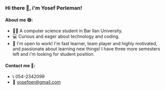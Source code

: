 ### Hi there 👋, i'm Yosef Perleman!

#### About me 😄:
- 👨‍🎓 A computer science student in Bar Ilan University.
- 💻 Curious and eager about technology and coding.
- 💼 I'm open to work! I'm fast learner, team player and highly motivated, and passionate about learning new things! 
I have three more semesters left and i'm looking for student position.

#### Contact me 🤙:
- 📞 054-2342099
- 📧 yosefper@gmail.com
